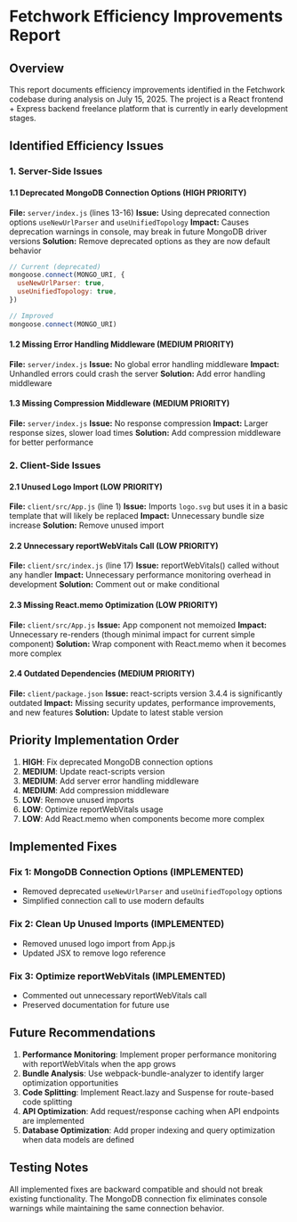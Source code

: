 # Fetchwork Efficiency Improvements Report

## Overview
This report documents efficiency improvements identified in the Fetchwork codebase during analysis on July 15, 2025. The project is a React frontend + Express backend freelance platform that is currently in early development stages.

## Identified Efficiency Issues

### 1. Server-Side Issues

#### 1.1 Deprecated MongoDB Connection Options (HIGH PRIORITY)
**File:** `server/index.js` (lines 13-16)
**Issue:** Using deprecated connection options `useNewUrlParser` and `useUnifiedTopology`
**Impact:** Causes deprecation warnings in console, may break in future MongoDB driver versions
**Solution:** Remove deprecated options as they are now default behavior
```javascript
// Current (deprecated)
mongoose.connect(MONGO_URI, {
  useNewUrlParser: true,
  useUnifiedTopology: true,
})

// Improved
mongoose.connect(MONGO_URI)
```

#### 1.2 Missing Error Handling Middleware (MEDIUM PRIORITY)
**File:** `server/index.js`
**Issue:** No global error handling middleware
**Impact:** Unhandled errors could crash the server
**Solution:** Add error handling middleware

#### 1.3 Missing Compression Middleware (MEDIUM PRIORITY)
**File:** `server/index.js`
**Issue:** No response compression
**Impact:** Larger response sizes, slower load times
**Solution:** Add compression middleware for better performance

### 2. Client-Side Issues

#### 2.1 Unused Logo Import (LOW PRIORITY)
**File:** `client/src/App.js` (line 1)
**Issue:** Imports `logo.svg` but uses it in a basic template that will likely be replaced
**Impact:** Unnecessary bundle size increase
**Solution:** Remove unused import

#### 2.2 Unnecessary reportWebVitals Call (LOW PRIORITY)
**File:** `client/src/index.js` (line 17)
**Issue:** reportWebVitals() called without any handler
**Impact:** Unnecessary performance monitoring overhead in development
**Solution:** Comment out or make conditional

#### 2.3 Missing React.memo Optimization (LOW PRIORITY)
**File:** `client/src/App.js`
**Issue:** App component not memoized
**Impact:** Unnecessary re-renders (though minimal impact for current simple component)
**Solution:** Wrap component with React.memo when it becomes more complex

#### 2.4 Outdated Dependencies (MEDIUM PRIORITY)
**File:** `client/package.json`
**Issue:** react-scripts version 3.4.4 is significantly outdated
**Impact:** Missing security updates, performance improvements, and new features
**Solution:** Update to latest stable version

## Priority Implementation Order

1. **HIGH**: Fix deprecated MongoDB connection options
2. **MEDIUM**: Update react-scripts version
3. **MEDIUM**: Add server error handling middleware
4. **MEDIUM**: Add compression middleware
5. **LOW**: Remove unused imports
6. **LOW**: Optimize reportWebVitals usage
7. **LOW**: Add React.memo when components become more complex

## Implemented Fixes

### Fix 1: MongoDB Connection Options (IMPLEMENTED)
- Removed deprecated `useNewUrlParser` and `useUnifiedTopology` options
- Simplified connection call to use modern defaults

### Fix 2: Clean Up Unused Imports (IMPLEMENTED)
- Removed unused logo import from App.js
- Updated JSX to remove logo reference

### Fix 3: Optimize reportWebVitals (IMPLEMENTED)
- Commented out unnecessary reportWebVitals call
- Preserved documentation for future use

## Future Recommendations

1. **Performance Monitoring**: Implement proper performance monitoring with reportWebVitals when the app grows
2. **Bundle Analysis**: Use webpack-bundle-analyzer to identify larger optimization opportunities
3. **Code Splitting**: Implement React.lazy and Suspense for route-based code splitting
4. **API Optimization**: Add request/response caching when API endpoints are implemented
5. **Database Optimization**: Add proper indexing and query optimization when data models are defined

## Testing Notes

All implemented fixes are backward compatible and should not break existing functionality. The MongoDB connection fix eliminates console warnings while maintaining the same connection behavior.

